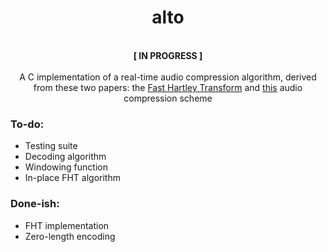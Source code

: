 <h1 align="center">alto</h1>
<p align="center">
  </br><strong>[ IN PROGRESS ]</strong></br></br>
  A C implementation of a real-time audio compression algorithm, derived from these two papers: the
  <a href="http://sep.stanford.edu/data/media/public/oldreports/sep38/38_29.pdf" target="_blank">Fast Hartley Transform</a> and 
  <a href="https://thesai.org/Downloads/Volume8No4/Paper_62-DSP_Real-Time_Implementation_of_an_Audio.pdf" target="_blank">this</a> audio compression scheme
  </br>
</p>


### To-do:

- Testing suite
- Decoding algorithm
- Windowing function
- In-place FHT algorithm

### Done-ish:
- FHT implementation
- Zero-length encoding
